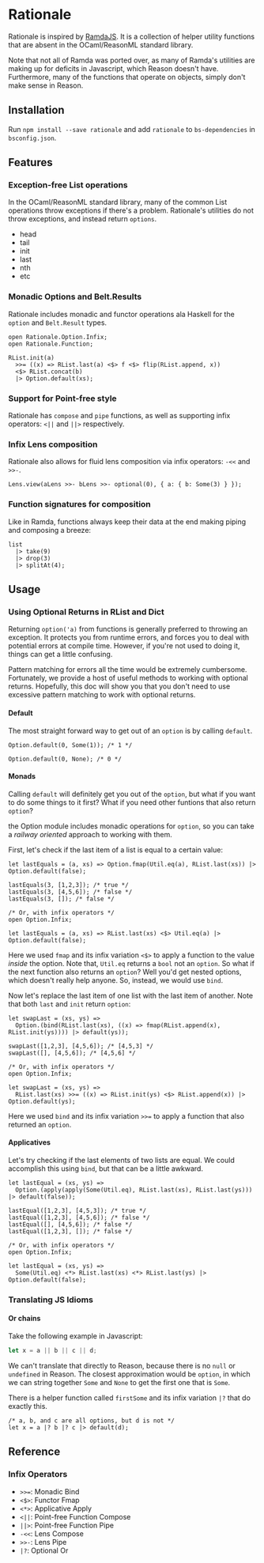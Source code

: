 Rationale
================================================================================

Rationale is inspired by [RamdaJS](http://ramdajs.com/). It is a collection of helper utility functions that are absent in the OCaml/ReasonML standard library.

Note that not all of Ramda was ported over, as many of Ramda's utilities are making up for deficits in Javascript, which Reason doesn't have. Furthermore, many of the functions that operate on objects, simply don't make sense in Reason.

Installation
--------------------------------------------------------------------------------

Run `npm install --save rationale` and add `rationale` to `bs-dependencies` in `bsconfig.json`. 

Features
--------------------------------------------------------------------------------

### Exception-free List operations

In the OCaml/ReasonML standard library, many of the common List operations throw exceptions if there's a problem. Rationale's utilities do not throw exceptions, and instead return `options`.

- head
- tail
- init
- last
- nth
- etc

### Monadic Options and Belt.Results

Rationale includes monadic and functor operations ala Haskell for the `option` and `Belt.Result` types.

```Reason
open Rationale.Option.Infix;
open Rationale.Function;

RList.init(a)
  >>= ((x) => RList.last(a) <$> f <$> flip(RList.append, x))
  <$> RList.concat(b)
  |> Option.default(xs);
```

### Support for Point-free style

Rationale has `compose` and `pipe` functions, as well as supporting infix operators: `<||` and `||>` respectively.

### Infix Lens composition

Rationale also allows for fluid lens composition via infix operators: `-<<` and `>>-`.

```Reason
Lens.view(aLens >>- bLens >>- optional(0), { a: { b: Some(3) } });

```

### Function signatures for composition

Like in Ramda, functions always keep their data at the end making piping and composing a breeze:

```Reason
list
  |> take(9)
  |> drop(3)
  |> splitAt(4);
```

Usage
--------------------------------------------------------------------------------

### Using Optional Returns in RList and Dict

Returning `option('a)` from functions is generally preferred to throwing an exception.
It protects you from runtime errors, and forces you to deal with potential errors at
compile time. However, if you're not used to doing it, things can get a little
confusing.

Pattern matching for errors all the time would be extremely cumbersome. Fortunately,
we provide a host of useful methods to working with optional returns. Hopefully,
this doc will show you that you don't need to use excessive pattern matching to
work with optional returns.

#### Default

The most straight forward way to get out of an `option` is by calling `default`.

```Reason
Option.default(0, Some(1)); /* 1 */

Option.default(0, None); /* 0 */
```

#### Monads

Calling `default` will definitely get you out of the `option`, but what if you want
to do some things to it first? What if you need other funtions that also return `option`?

the Option module includes monadic operations for `option`, so you can take a *railway oriented*
approach to working with them.

First, let's check if the last item of a list is equal to a certain value:

```Reason
let lastEquals = (a, xs) => Option.fmap(Util.eq(a), RList.last(xs)) |> Option.default(false);

lastEquals(3, [1,2,3]); /* true */
lastEquals(3, [4,5,6]); /* false */
lastEquals(3, []); /* false */

/* Or, with infix operators */
open Option.Infix;

let lastEquals = (a, xs) => RList.last(xs) <$> Util.eq(a) |> Option.default(false);
```

Here we used `fmap` and its infix variation `<$>` to apply a function to the value *inside* the option.
Note that, `Util.eq` returns a `bool` not an `option`. So what if the next function also returns an
`option`? Well you'd get nested options, which doesn't really help anyone. So, instead, we would
use `bind`.

Now let's replace the last item of one list with the last item of another. Note that both `last` and
`init` return `option`:

```Reason
let swapLast = (xs, ys) =>
  Option.(bind(RList.last(xs), ((x) => fmap(RList.append(x), RList.init(ys)))) |> default(ys));

swapLast([1,2,3], [4,5,6]); /* [4,5,3] */
swapLast([], [4,5,6]); /* [4,5,6] */

/* Or, with infix operators */
open Option.Infix;

let swapLast = (xs, ys) =>
  RList.last(xs) >>= ((x) => RList.init(ys) <$> RList.append(x)) |> Option.default(ys);
```

Here we used `bind` and its infix variation `>>=` to apply a function that also returned an `option`.

#### Applicatives

Let's try checking if the last elements of two lists are equal. We could accomplish this using `bind`,
but that can be a little awkward.

```Reason
let lastEqual = (xs, ys) =>
  Option.(apply(apply(Some(Util.eq), RList.last(xs), RList.last(ys))) |> default(false));

lastEqual([1,2,3], [4,5,3]); /* true */
lastEqual([1,2,3], [4,5,6]); /* false */
lastEqual([], [4,5,6]); /* false */
lastEqual([1,2,3], []); /* false */

/* Or, with infix operators */
open Option.Infix;

let lastEqual = (xs, ys) =>
  Some(Util.eq) <*> RList.last(xs) <*> RList.last(ys) |> Option.default(false);
```

### Translating JS Idioms

#### Or chains

Take the following example in Javascript:

```Javascript
let x = a || b || c || d;
```

We can't translate that directly to Reason, because there is no `null` or `undefined` in Reason.
The closest approximation would be `option`, in which we can string together `Some` and `None`
to get the first one that is `Some`.

There is a helper function called `firstSome` and its infix variation `|?` that do exactly this.

```Reason
/* a, b, and c are all options, but d is not */
let x = a |? b |? c |> default(d);
```

Reference
--------------------------------------------------------------------------------

### Infix Operators

- `>>=`: Monadic Bind
- `<$>`: Functor Fmap
- `<*>`: Applicative Apply
- `<||`: Point-free Function Compose
- `||>`: Point-free Function Pipe
- `-<<`: Lens Compose
- `>>-`: Lens Pipe
- `|?`: Optional Or
